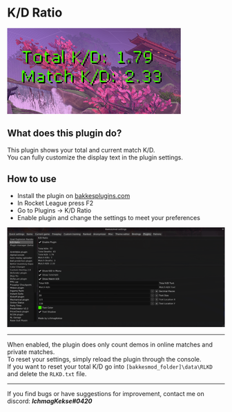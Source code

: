 # K/D Ratio
![ ](https://raw.githubusercontent.com/lchmagKekse/RLKD/master/images/thumbnail.PNG)

## What does this plugin do?
This plugin shows your total and current match K/D.  
You can fully customize the display text in the plugin settings.

## How to use
 - Install the plugin on [bakkesplugins.com](https://bakkesplugins.com/plugins/view/321)
 - In Rocket League press F2 
 - Go to Plugins -> K/D Ratio
 - Enable plugin and change the settings to meet your preferences
 
![preview](https://raw.githubusercontent.com/lchmagKekse/RLKD/master/images/plugin.PNG)
___
When enabled, the plugin does only count demos in online matches and private matches.  
To reset your settings, simply reload the plugin through the console.  
If you want to reset your total K/D go into `[bakkesmod_folder]\data\RLKD` and delete the `RLKD.txt` file.
___
If you find bugs or have suggestions for improvement, contact me on discord: ***lchmagKekse#0420***

